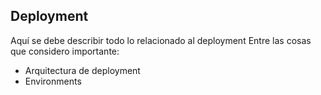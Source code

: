 ## Deployment
Aquí se debe describir todo lo relacionado al deployment
Entre las cosas que considero importante:
* Arquitectura de deployment
* Environments
